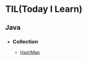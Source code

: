 # TIL(Today I Learn)

## Java
- ### Collection
    - [HashMap](https://github.com/inturn86/TIL/blob/main/Java/Collection/Map/HashMap.md)
  



